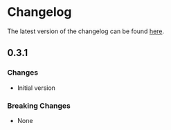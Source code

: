# Changelog

The latest version of the changelog can be found [here](https://github.com/Azure/bicep-registry-modules/blob/main/avm/res/health-bot/health-bot/CHANGELOG.md).

## 0.3.1

### Changes

- Initial version

### Breaking Changes

- None
